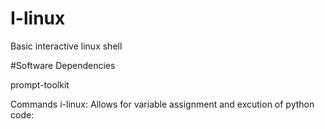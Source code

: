 # I-linux
Basic interactive linux shell

#Software Dependencies

 prompt-toolkit

Commands i-linux:
Allows for variable assignment and excution of python code:

